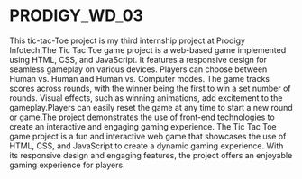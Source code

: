 # PRODIGY_WD_03

This tic-tac-Toe project is my third internship project at Prodigy Infotech.The Tic Tac Toe game project is a web-based game implemented using HTML, CSS, and JavaScript. It features a responsive design for seamless gameplay on various devices. Players can choose between Human vs. Human and Human vs. Computer modes. The game tracks scores across rounds, with the winner being the first to win a set number of rounds. Visual effects, such as winning animations, add excitement to the gameplay.Players can easily reset the game at any time to start a new round or game.The project demonstrates the use of front-end technologies to create an interactive and engaging gaming experience.
The Tic Tac Toe game project is a fun and interactive web game that showcases the use of HTML, CSS, and JavaScript to create a dynamic gaming experience. With its responsive design and engaging features, the project offers an enjoyable gaming experience for players.
